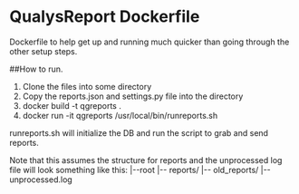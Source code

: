 # QualysReport Dockerfile
Dockerfile to help get up and running much quicker than going through the other setup steps.

##How to run.
1. Clone the files into some directory
2. Copy the reports.json and settings.py file into the directory
3. docker build -t qgreports .
4. docker run -it qgreports /usr/local/bin/runreports.sh 

runreports.sh will initialize the DB and run the script to grab and send reports.

Note that this assumes the structure for reports and the unprocessed log file will look something like this:
|--root
	|-- reports/
	|-- old_reports/
	|-- unprocessed.log
